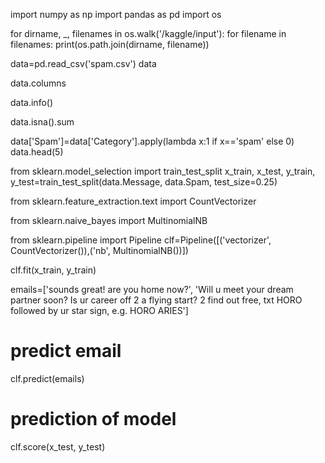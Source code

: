 import numpy as np
import pandas as pd
import os

for dirname, _, filenames in os.walk('/kaggle/input'):
    for filename in filenames:
        print(os.path.join(dirname, filename))

data=pd.read_csv('spam.csv')
data

data.columns

data.info()

data.isna().sum

data['Spam']=data['Category'].apply(lambda x:1 if x=='spam' else 0)
data.head(5)

from sklearn.model_selection import train_test_split
x_train, x_test, y_train, y_test=train_test_split(data.Message, data.Spam, test_size=0.25)

from sklearn.feature_extraction.text import CountVectorizer

from sklearn.naive_bayes import MultinomialNB

from sklearn.pipeline import Pipeline
clf=Pipeline([('vectorizer', CountVectorizer()),('nb', MultinomialNB())])

clf.fit(x_train, y_train)

emails=['sounds great! are you home now?', 'Will u meet your dream partner soon? Is ur career off 2 a flying start? 2 find out free, txt HORO followed by ur star sign, e.g. HORO ARIES']

# predict email
clf.predict(emails)

# prediction of model
clf.score(x_test, y_test)
